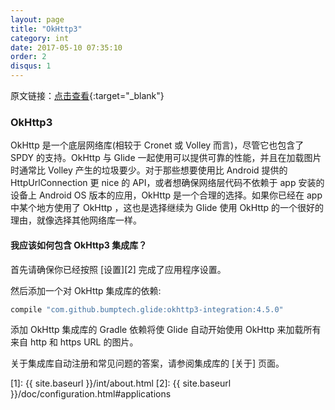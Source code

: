```yaml
---
layout: page
title: "OkHttp3"
category: int
date: 2017-05-10 07:35:10
order: 2
disqus: 1
---
```


原文链接：[点击查看](http://bumptech.github.io/glide/int/okhttp3.html){:target="_blank"}

### OkHttp3

OkHttp 是一个底层网络库(相较于 Cronet 或 Volley 而言)，尽管它也包含了 SPDY 的支持。OkHttp 与 Glide 一起使用可以提供可靠的性能，并且在加载图片时通常比 Volley 产生的垃圾要少。对于那些想要使用比 Android 提供的 HttpUrlConnection 更 nice 的 API，或者想确保网络层代码不依赖于 app 安装的设备上 Android OS 版本的应用，OkHttp 是一个合理的选择。如果你已经在 app 中某个地方使用了 OkHttp ，这也是选择继续为 Glide 使用 OkHttp 的一个很好的理由，就像选择其他网络库一样。

#### 我应该如何包含 OkHttp3 集成库？
首先请确保你已经按照 [设置][2] 完成了应用程序设置。

然后添加一个对 OkHttp 集成库的依赖:

```groovy
compile "com.github.bumptech.glide:okhttp3-integration:4.5.0"
```

添加 OkHttp 集成库的 Gradle 依赖将使 Glide 自动开始使用 OkHttp 来加载所有来自 http 和 https URL 的图片。

关于集成库自动注册和常见问题的答案，请参阅集成库的 [关于] 页面。

[1]: {{ site.baseurl }}/int/about.html
[2]: {{ site.baseurl }}/doc/configuration.html#applications
